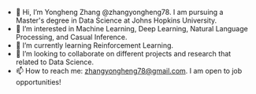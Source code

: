 - 👋 Hi, I’m Yongheng Zhang @zhangyongheng78. I am pursuing a Master's degree in Data Science at Johns Hopkins University.
- 👀 I’m interested in Machine Learning, Deep Learning, Natural Language Processing, and Casual Inference.
- 🌱 I’m currently learning Reinforcement Learning.
- 💞️ I’m looking to collaborate on different projects and research that related to Data Science.
- 📫 How to reach me: zhangyongheng78@gmail.com. I am open to job opportunities!

<!---
zhangyongheng78/zhangyongheng78 is a ✨ special ✨ repository because its `README.md` (this file) appears on your GitHub profile.
You can click the Preview link to take a look at your changes.
--->
